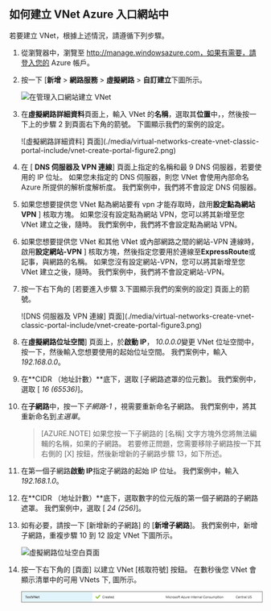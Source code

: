 ## <a name="how-to-create-a-vnet-in-the-azure-portal"></a>如何建立 VNet Azure 入口網站中

若要建立 VNet，根據上述情況，請遵循下列步驟。

1. 從瀏覽器中，瀏覽至 http://manage.windowsazure.com，如果有需要，請登入您的 Azure 帳戶。
2. 按一下 [**新增** > **網路服務** > **虛擬網路** > **自訂建立**下圖所示。

    ![在管理入口網站建立 VNet](./media/virtual-networks-create-vnet-classic-portal-include/vnet-create-portal-figure1.gif)

3. 在**虛擬網路詳細資料**頁面上，輸入 VNet 的**名稱**，選取其**位置**中，，然後按一下上的步驟 2 到頁面右下角的箭號。 下圖顯示我們的案例的設定。

    ![虛擬網路詳細資料] 頁面](./media/virtual-networks-create-vnet-classic-portal-include/vnet-create-portal-figure2.png)

4. 在 [ **DNS 伺服器及 VPN 連線**] 頁面上指定的名稱和最 9 DNS 伺服器，若要使用的 IP 位址。 如果您未指定的 DNS 伺服器，則您 VNet 會使用內部命名 Azure 所提供的解析度解析度。 我們案例中，我們將不會設定 DNS 伺服器。
5. 如果您想要提供您 VNet 點為網站要有 vpn 才能存取時，啟用**設定點為網站 VPN** ] 核取方塊。 如果您沒有設定點為網站 VPN，您可以將其新增至您 VNet 建立之後，隨時。 我們案例中，我們將不會設定點為網站 VPN。
6. 如果您想要提供您 VNet 和其他 VNet 或內部網路之間的網站-VPN 連線時，啟用**設定網站-VPN** ] 核取方塊，然後指定您要用於連線至**ExpressRoute**或記事，與網路的名稱。 如果您沒有設定網站-VPN，您可以將其新增至您 VNet 建立之後，隨時。 我們案例中，我們將不會設定網站-VPN。
7. 按一下右下角的 [若要進入步驟 3.下圖顯示我們的案例的設定] 頁面上的箭號。

    ![DNS 伺服器及 VPN 連線] 頁面](./media/virtual-networks-create-vnet-classic-portal-include/vnet-create-portal-figure3.png)

8. 在**虛擬網路位址空間**] 頁面上，於**啟動 IP**， *10.0.0.0*變更 VNet 位址空間中，按一下，然後輸入您想要使用的起始位址空間。 我們案例中，輸入*192.168.0.0*。 
9. 在**CIDR （地址計數）**底下，選取 [子網路遮罩的位元數]。 我們案例中，選取 [ *16 (65536)*]。
10. 在**子網路**中，按一下*子網路-1* ，視需要重新命名子網路。 我們案例中，將其重新命名到*主選單*。

    >[AZURE.NOTE] 如果您按一下子網路的 [名稱] 文字方塊外您將無法編輯的名稱，如果的子網路。 若要修正問題，您需要移除子網路按一下其右側的 [X] 按鈕，然後新增新的子網路步驟 13，如下所述。

11. 在第一個子網路**啟動 IP**指定子網路的起始 IP 位址。 我們案例中，輸入*192.168.1.0*。
12. 在**CIDR （地址計數）**底下，選取數字的位元版的第一個子網路的子網路遮罩。 我們案例中，選取 [ *24 (256)*]。
13. 如有必要，請按一下 [新增新的子網路] 的 [**新增子網路**]。 我們案例中，新增子網路，重複步驟 10 到 12 設定 VNet 下圖所示。

    ![虛擬網路位址空白頁面](./media/virtual-networks-create-vnet-classic-portal-include/vnet-create-portal-figure4.png)

14. 按一下右下角的 [頁面] 以建立 VNet [核取符號] 按鈕。 在數秒後您 VNet 會顯示清單中的可用 VNets 下, 圖所示。

    ![新的虛擬網路](./media/virtual-networks-create-vnet-classic-portal-include/vnet-create-portal-figure5.png)